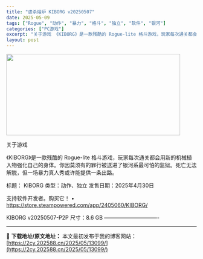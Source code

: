 ```yaml
---
title: "虐杀熔炉 KIBORG v20250507"
date: 2025-05-09
tags: ["Rogue", "动作", "暴力", "格斗", "独立", "软件", "银河"]
categories: ["PC游戏"]
excerpt: "关于游戏 《KIBORG》是一款残酷的 Rogue-lite 格斗游戏，玩家每次通关都会用新的机械植入物强化自己的身体。你因莫须有的罪行被送进了银河系最可怕的监狱。死亡无法解脱，但一场暴力真人秀或许能提供一条出路。 标题： KIBORG 类型：动作、独立 发售日期：2025年4月30日 支持软件开发&hellip;"
layout: post
---
```


<img class="aligncenter size-full wp-image-13093" src="https://2cy.202588.cn/wp-content/uploads/2025/05/2025050905094737.webp" alt="" width="460" height="215" />

关于游戏

《KIBORG》是一款残酷的 Rogue-lite 格斗游戏，玩家每次通关都会用新的机械植入物强化自己的身体。你因莫须有的罪行被送进了银河系最可怕的监狱。死亡无法解脱，但一场暴力真人秀或许能提供一条出路。

标题： KIBORG
类型：动作、独立
发售日期：2025年4月30日

支持软件开发者。购买它！
• https://store.steampowered.com/app/2405060/KIBORG/

KIBORG v20250507-P2P
尺寸：8.6 GB
——————————-

---
📖 **下载地址/原文地址：** 本文最初发布于我的博客网站：[https://2cy.202588.cn/2025/05/13099/](https://2cy.202588.cn/2025/05/13099/)
